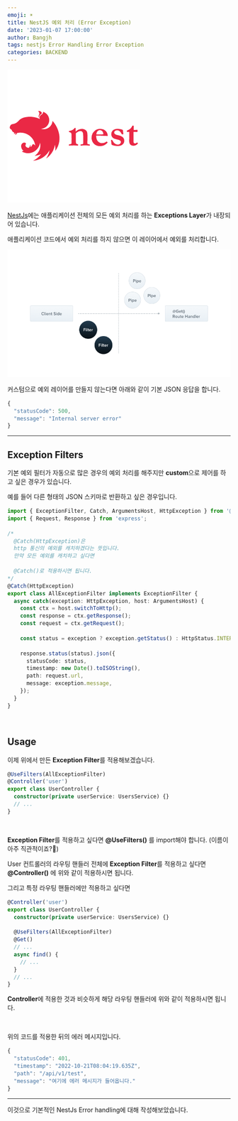 ```yaml
---
emoji: ☀️
title: NestJS 예외 처리 (Error Exception)
date: '2023-01-07 17:00:00'
author: Bangjh
tags: nestjs Error Handling Error Exception
categories: BACKEND
---
```


![image1](image1.png)

[NestJs](https://docs.nestjs.com/exception-filters)에는 애플리케이션 전체의 모든 예외 처리를 하는 **Exceptions Layer**가 내장되어 있습니다.

애플리케이션 코드에서 예외 처리를 하지 않으면 이 레이어에서 예외를 처리합니다.

![image2](image2.png)

커스텀으로 예외 레이어를 만들지 않는다면 아래와 같이 기본 JSON 응답을 합니다.

```js
{
  "statusCode": 500,
  "message": "Internal server error"
}
```

---

## Exception Filters

기본 예외 필터가 자동으로 많은 경우의 예외 처리를 해주지만 **custom**으로 제어를 하고 싶은 경우가 있습니다.

예를 들어 다른 형태의 JSON 스키마로 반환하고 싶은 경우입니다.

```ts
import { ExceptionFilter, Catch, ArgumentsHost, HttpException } from '@nestjs/common';
import { Request, Response } from 'express';

/*
  @Catch(HttpException)은
  http 통신의 예외를 캐치하겠다는 뜻입니다. 
  만약 모든 예외를 캐치하고 싶다면
  
  @Catch()로 적용하시면 됩니다.
*/
@Catch(HttpException)
export class AllExceptionFilter implements ExceptionFilter {
  async catch(exception: HttpException, host: ArgumentsHost) {
    const ctx = host.switchToHttp();
    const response = ctx.getResponse();
    const request = ctx.getRequest();

    const status = exception ? exception.getStatus() : HttpStatus.INTERNAL_SERVER_ERROR;

    response.status(status).json({
      statusCode: status,
      timestamp: new Date().toISOString(),
      path: request.url,
      message: exception.message,
    });
  }
}
```

<br >

## Usage

이제 위에서 만든 **Exception Filter**를 적용해보겠습니다.

```ts
@UseFilters(AllExceptionFilter)
@Controller('user')
export class UserController {
  constructor(private userService: UsersService) {}
  // ...
}
```

<br >

**Exception Filter**를 적용하고 싶다면 **@UseFilters()** 를 import해야 합니다. (이름이 아주 직관적이죠?🤣)

User 컨트롤러의 라우팅 핸들러 전체에 **Exception Filter**를 적용하고 싶다면 **@Controller()** 에 위와 같이 적용하시면 됩니다.

그리고 특정 라우팅 핸들러에만 적용하고 싶다면

```ts
@Controller('user')
export class UserController {
  constructor(private userService: UsersService) {}

  @UseFilters(AllExceptionFilter)
  @Get()
  // ...
  async find() {
    // ...
  }
  // ...
}
```

**Controller**에 적용한 것과 비슷하게 해당 라우팅 핸들러에 위와 같이 적용하시면 됩니다.

<br >

위의 코드를 적용한 뒤의 에러 메시지입니다.

```js
{
  "statusCode": 401,
  "timestamp": "2022-10-21T08:04:19.635Z",
  "path": "/api/v1/test",
  "message": "여기에 에러 메시지가 들어옵니다."
}
```

---

이것으로 기본적인 NestJs Error handling에 대해 작성해보았습니다.

```toc

```
